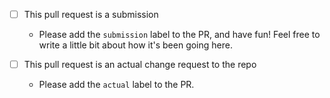 - [ ] This pull request is a submission
    - Please add the `submission` label to the PR, and have fun!
      Feel free to write a little bit about how it's been going here.

- [ ] This pull request is an actual change request to the repo
    - Please add the `actual` label to the PR.
